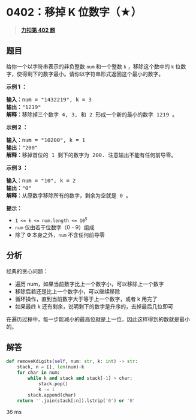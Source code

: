 # 0402：移掉 K 位数字（★）


> <u>**[力扣第 402 题](https://leetcode.cn/problems/remove-k-digits/)**</u>

## 题目

<p>给你一个以字符串表示的非负整数 <code>num</code> 和一个整数 <code>k</code> ，移除这个数中的 <code>k</code><em> </em>位数字，使得剩下的数字最小。请你以字符串形式返回这个最小的数字。</p>


<p><strong>示例 1 ：</strong></p>

<pre>
<strong>输入：</strong>num = "1432219", k = 3
<strong>输出：</strong>"1219"
<strong>解释：</strong>移除掉三个数字 4, 3, 和 2 形成一个新的最小的数字 1219 。
</pre>

<p><strong>示例 2 ：</strong></p>

<pre>
<strong>输入：</strong>num = "10200", k = 1
<strong>输出：</strong>"200"
<strong>解释：</strong>移掉首位的 1 剩下的数字为 200. 注意输出不能有任何前导零。
</pre>

<p><strong>示例 3 ：</strong></p>

<pre>
<strong>输入：</strong>num = "10", k = 2
<strong>输出：</strong>"0"
<strong>解释：</strong>从原数字移除所有的数字，剩余为空就是 0 。
</pre>



<p><strong>提示：</strong></p>

<ul>
<li><code>1 <= k <= num.length <= 10<sup>5</sup></code></li>
<li><code>num</code> 仅由若干位数字（0 - 9）组成</li>
<li>除了 <strong>0</strong> 本身之外，<code>num</code> 不含任何前导零</li>
</ul>


## 分析

经典的贪心问题：
- 遍历 num，如果当前数字比上一个数字小，可以移除上一个数字
- 移除后若还是比上一个数字小，可以继续移除
- 循环操作，直到当前数字大于等于上一个数字，或者 k 用完了
- 如果最终 k 还有剩余，说明剩下的数字是升序的，去掉最后几位即可

在遍历过程中，每一步能减小的最高位就是上一位，因此这样得到的数就是最小的。


## 解答

```python
def removeKdigits(self, num: str, k: int) -> str:
    stack, n = [], len(num)-k
    for char in num:
        while k and stack and stack[-1] > char:
            stack.pop()
            k -= 1
        stack.append(char)
    return ''.join(stack[:n]).lstrip('0') or '0'
```
36 ms
